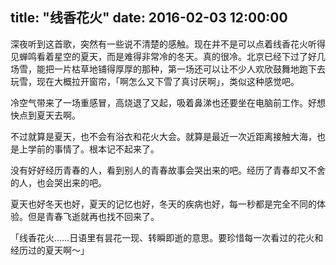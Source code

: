 title: "线香花火"
date:  2016-02-03 12:00:00
---
深夜听到这首歌，突然有一些说不清楚的感触。现在并不是可以点着线香花火听得见蝉鸣看着星空的夏天，而是难得非常冷的冬天。真的很冷。北京已经下过了好几场雪，能把一片枯草地铺得厚厚的那种，第一场还可以让不少人欢欣鼓舞地跑下去玩雪，现在大概拉开窗帘，「啊怎么又下雪了真讨厌啊」，类似这种感觉吧。

冷空气带来了一场重感冒，高烧退了又起，吸着鼻涕也还要坐在电脑前工作。好想快点到夏天去啊。

不过就算是夏天，也不会有浴衣和花火大会。就算是最近一次近距离接触大海，也是上学前的事情了。根本记不起来了。

没有好好经历青春的人，看到别人的青春故事会哭出来的吧。经历了青春却又不舍的人，也会哭出来的吧。

夏天也好冬天也好，夏天的记忆也好，冬天的疾病也好，每一秒都是完全不同的体验。但是青春飞逝就再也找不回来了。

「线香花火……日语里有昙花一现、转瞬即逝的意思。要珍惜每一次看过的花火和经历过的夏天啊～」
